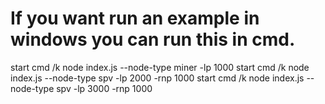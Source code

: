 # If you want run an example in windows you can run this in cmd.

start cmd /k node index.js --node-type miner -lp 1000 
start cmd /k node index.js --node-type spv -lp 2000 -rnp 1000
start cmd /k node index.js --node-type spv -lp 3000 -rnp 1000